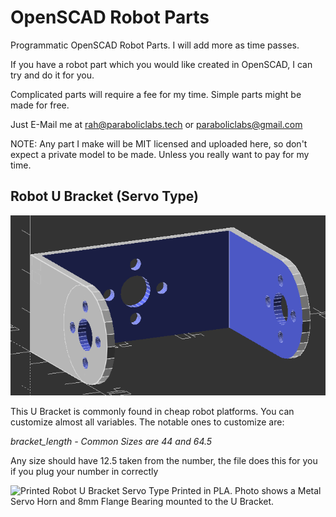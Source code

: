 # OpenSCAD Robot Parts
Programmatic OpenSCAD Robot Parts. I will add more as time passes.

If you have a robot part which you would like created in OpenSCAD, I can try and do it for you.

Complicated parts will require a fee for my time. Simple parts might be made for free.

Just E-Mail me at rah@paraboliclabs.tech or paraboliclabs@gmail.com

NOTE: Any part I make will be MIT licensed and uploaded here, so don't expect a private model to be made. Unless you really want to pay for my time.

## Robot U Bracket (Servo Type)
![Robot U Bracket Servo Type](Pictures/Robot_U_Bracket_ServoType.png "Robot U Bracket Servo Type")

This U Bracket is commonly found in cheap robot platforms.
You can customize almost all variables. The notable ones to customize are:

*bracket_length - Common Sizes are 44 and 64.5*

Any size should have 12.5 taken from the number, the file does this for you if you plug your number in correctly

![Printed Robot U Bracket Servo Type](Pictures/PrintedRobot_U_Bracket_ServoType.png "Printed Robot U Bracket Servo Type")
Printed in PLA. Photo shows a Metal Servo Horn and 8mm Flange Bearing mounted to the U Bracket.